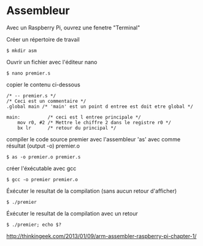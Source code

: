 # Assembleur

Avec un Raspberry Pi, ouvrez une fenetre "Terminal"

Créer un répertoire de travail
```
$ mkdir asm
```

Ouvrir un fichier avec l'éditeur nano
```
$ nano premier.s
```

copier le contenu ci-dessous
```
/* -- premier.s */
/* Ceci est un commentaire */
.global main /* 'main' est un point d entree est doit etre global */
 
main:          /* ceci est l entree principale */
    mov r0, #2 /* Mettre le chiffre 2 dans le registre r0 */
    bx lr      /* retour du principal */
```

compiler le code source premier avec l'assembleur 'as' avec comme résultat (output -o) premier.o
```
$ as -o premier.o premier.s
```

créer l'éxécutable avec gcc
```
$ gcc -o premier premier.o
```

Éxécuter le resultat de la compilation (sans aucun retour d'afficher)
```
$ ./premier
```

Éxécuter le resultat de la compilation avec un retour
```
$ ./premier; echo $?
```


http://thinkingeek.com/2013/01/09/arm-assembler-raspberry-pi-chapter-1/


